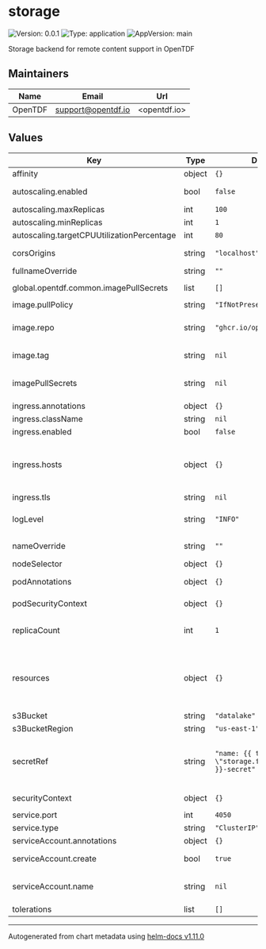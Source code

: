 # storage

![Version: 0.0.1](https://img.shields.io/badge/Version-0.0.1-informational?style=flat-square) ![Type: application](https://img.shields.io/badge/Type-application-informational?style=flat-square) ![AppVersion: main](https://img.shields.io/badge/AppVersion-main-informational?style=flat-square)

Storage backend for remote content support in OpenTDF

## Maintainers

| Name    | Email                | Url          |
| ------- | -------------------- | ------------ |
| OpenTDF | <support@opentdf.io> | <opentdf.io> |

## Values

| Key                                        | Type   | Default                                                | Description                                                                                                                                                                                                                                                              |
| ------------------------------------------ | ------ | ------------------------------------------------------ | ------------------------------------------------------------------------------------------------------------------------------------------------------------------------------------------------------------------------------------------------------------------------ |
| affinity                                   | object | `{}`                                                   | Pod scheduling preferences                                                                                                                                                                                                                                               |
| autoscaling.enabled                        | bool   | `false`                                                | Enables autoscaling. When set to `true`, `replicas` is no longer applied.                                                                                                                                                                                                |
| autoscaling.maxReplicas                    | int    | `100`                                                  | Sets maximum replicas for autoscaling.                                                                                                                                                                                                                                   |
| autoscaling.minReplicas                    | int    | `1`                                                    | Sets minimum replicas for autoscaling.                                                                                                                                                                                                                                   |
| autoscaling.targetCPUUtilizationPercentage | int    | `80`                                                   | Target average CPU usage across all the pods                                                                                                                                                                                                                             |
| corsOrigins                                | string | `"localhost"`                                          | Allowed origins for requests from browser clients.                                                                                                                                                                                                                       |
| fullnameOverride                           | string | `""`                                                   | The fully qualified appname override                                                                                                                                                                                                                                     |
| global.opentdf.common.imagePullSecrets     | list   | `[]`                                                   | JSON passed to the deployment's `template.spec.imagePullSecrets`                                                                                                                                                                                                         |
| image.pullPolicy                           | string | `"IfNotPresent"`                                       | The container's `imagePullPolicy`                                                                                                                                                                                                                                        |
| image.repo                                 | string | `"ghcr.io/opentdf/storage"`                            | The image selector, also called the 'image name' in k8s documentation and 'image repository' in docker's guides.                                                                                                                                                         |
| image.tag                                  | string | `nil`                                                  | `Chart.AppVersion` will be used for image tag, override here if needed                                                                                                                                                                                                   |
| imagePullSecrets                           | string | `nil`                                                  | JSON passed to the deployment's template.spec.imagePullSecrets. Overrides global.opentdf.common.imagePullSecrets                                                                                                                                                         |
| ingress.annotations                        | object | `{}`                                                   | Ingress annotations                                                                                                                                                                                                                                                      |
| ingress.className                          | string | `nil`                                                  | Ingress class to use.                                                                                                                                                                                                                                                    |
| ingress.enabled                            | bool   | `false`                                                | Enables the Ingress                                                                                                                                                                                                                                                      |
| ingress.hosts                              | object | `{}`                                                   | Map in the form: [hostname]: [path]: pathType: your-pathtype [default: "ImplementationSpecific"] serviceName: your-service [default: `service.fullname`] servicePort: service-port [default: `service.port` above]                                                       |
| ingress.tls                                | string | `nil`                                                  | Ingress TLS configuration                                                                                                                                                                                                                                                |
| logLevel                                   | string | `"INFO"`                                               | Sets the default loglevel for the application. One of the valid python logging levels: `DEBUG, INFO, WARNING, ERROR, CRITICAL`                                                                                                                                           |
| nameOverride                               | string | `""`                                                   | Select a specific name for the resource, instead of the default, storage                                                                                                                                                                                                 |
| nodeSelector                               | object | `{}`                                                   | Node labels for pod assignment                                                                                                                                                                                                                                           |
| podAnnotations                             | object | `{}`                                                   | Values for the deployment `spec.template.metadata.annotations` field                                                                                                                                                                                                     |
| podSecurityContext                         | object | `{}`                                                   | Values for deployment's `spec.template.spec.securityContext`                                                                                                                                                                                                             |
| replicaCount                               | int    | `1`                                                    | Sets the default number of pod replicas in the deployment. Ignored if `autoscaling.enabled` == true                                                                                                                                                                      |
| resources                                  | object | `{}`                                                   | Specify required limits for deploying this service to a pod. We usually recommend not to specify default resources and to leave this as a conscious choice for the user. This also increases chances charts run on environments with little resources, such as Minikube. |
| s3Bucket                                   | string | `"datalake"`                                           | Name of S3 bucket                                                                                                                                                                                                                                                        |
| s3BucketRegion                             | string | `"us-east-1"`                                          | Region of S3 bucket                                                                                                                                                                                                                                                      |
| secretRef                                  | string | `"name: {{ template \"storage.fullname\" . }}-secret"` | JSON to locate a k8s secret containing environment variables. Notably, this file should include the following environemnt variable definitions: POSTGRES_PASSWORD: Password corresponding to postgres.user below                                                         |
| securityContext                            | object | `{}`                                                   | Values for deployment's `spec.template.spec.containers.securityContext`                                                                                                                                                                                                  |
| service.port                               | int    | `4050`                                                 | Port to assign to the `http` port                                                                                                                                                                                                                                        |
| service.type                               | string | `"ClusterIP"`                                          | Service `spec.type`                                                                                                                                                                                                                                                      |
| serviceAccount.annotations                 | object | `{}`                                                   | Annotations to add to the service account                                                                                                                                                                                                                                |
| serviceAccount.create                      | bool   | `true`                                                 | Specifies whether a service account should be created                                                                                                                                                                                                                    |
| serviceAccount.name                        | string | `nil`                                                  | The name of the service account to use. If not set and create is true, a name is generated using the fullname template                                                                                                                                                   |
| tolerations                                | list   | `[]`                                                   | Tolerations for nodes that have taints on them                                                                                                                                                                                                                           |

---

Autogenerated from chart metadata using [helm-docs v1.11.0](https://github.com/norwoodj/helm-docs/releases/v1.11.0)
